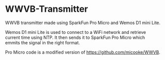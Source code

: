 # WWVB-Transmitter

WWVB transmitter made using SparkFun Pro Micro and Wemos D1 mini Lite.

Wemos D1 mini Lite is used to connect to a WiFi network and retrieve current time using NTP. It then sends it to SparkFun Pro Micro which emmits the signal in the right format.

Pro Micro code is a modified version of https://github.com/micooke/WWVB. 


